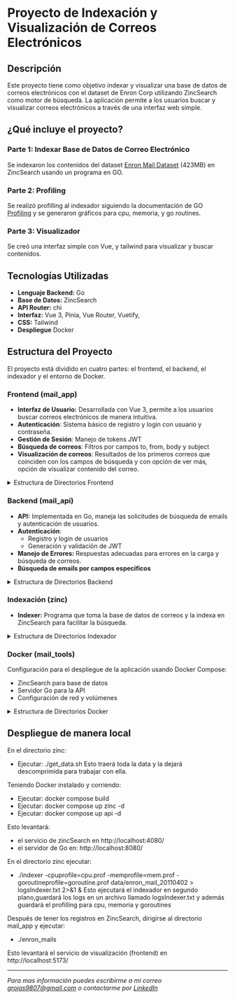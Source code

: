 # Proyecto de Indexación y Visualización de Correos Electrónicos

## Descripción
Este proyecto tiene como objetivo indexar y visualizar una base de datos de correos electrónicos con el dataset de Enron Corp utilizando ZincSearch como motor de búsqueda. La aplicación permite a los usuarios buscar y visualizar correos electrónicos a través de una interfaz web simple.

## ¿Qué incluye el proyecto?

### Parte 1: Indexar Base de Datos de Correo Electrónico
Se indexaron los contenidos del dataset [Enron Mail Dataset](http://www.cs.cmu.edu/~enron/enron_mail_20110402.tgz) (423MB) en ZincSearch usando un programa en GO. 

### Parte 2: Profiling
Se realizó profilling al indexador siguiendo la documentación de GO [Profiling](https://go.dev/doc/diagnostics#profiling) y se generaron gráficos para cpu, memoria, y go routines. 

### Parte 3: Visualizador
Se creó una interfaz simple con Vue, y tailwind para visualizar y buscar contenidos. 

## Tecnologías Utilizadas
- **Lenguaje Backend:** Go
- **Base de Datos:** ZincSearch
- **API Router:** chi
- **Interfaz:** Vue 3, Pinia, Vue Router, Vuetify,
- **CSS:** Tailwind
- **Despliegue** Docker

## Estructura del Proyecto

El proyecto está dividido en cuatro partes: el frontend, el backend, el indexador y el entorno de Docker.

### Frontend (mail_app)
- **Interfaz de Usuario:** Desarrollada con Vue 3, permite a los usuarios buscar correos electrónicos de manera intuitiva.
- **Autenticación**: Sistema básico de registro y login con usuario y contraseña. 
- **Gestión de Sesión**: Manejo de tokens JWT
- **Búsqueda de correos**: Filtros por campos to, from, body y subject
- **Visualización de correos**: Resultados de los primeros correos que coinciden con los campos de búsqueda y con opción de ver más, opción de visualizar contenido del correo. 

<details>
<summary>Estructura de Directorios Frontend</summary>

#### mail_app

```
src/
├── components/
│   ├── EmailList.vue
│   ├── EmailView.vue
│   ├── FoldersSidebar.vue
│   ├── LoginForm.vue
│   ├── RegisterForm.vue
│   ├── SearchCard.vue
│   └── Snackbar.vue
├── router/
│   └── index.ts
├── services/
│   ├── auth.ts
│   ├── email.ts
│   └── utils.ts
├── stores/
│   ├── auth.ts
│   └── emails.ts
├── types/
│   └── index.ts
├── views/
│   ├── FolderView.vue
│   ├── HomeView.vue
│   ├── LoginView.vue
│   └── RegisterView.vue
├── assets/
│   ├── base.css
│   ├── logo.svg
│   └── login.svg
└── main.ts
```
</details>

### Backend (mail_api)
- **API:** Implementada en Go, maneja las solicitudes de búsqueda de emails y autenticación de usuarios.
- **Autenticación**:
  - Registro y login de usuarios
  - Generación y validación de JWT
- **Manejo de Errores:** Respuestas adecuadas para errores en la carga y búsqueda de correos.
- **Búsqueda de emails por campos específicos**

<details>
<summary>Estructura de Directorios Backend</summary>

#### mail_api

```
mail_api/
├── auth/
│   ├── handlers.go
│   └── router.go
├── emails/
│   ├── handler.go
│   └── router.go
├── models/
│   ├── emails.go
│   ├── users.go
│   └── zinc.go
├── shared/
│   ├── jwt.go
│   ├── middlewares.go
│   └── sessions.go
├── users/
│   ├── handler.go
│   └── router.go
├── zinc/
│   └── zinc.go
├── Dockerfile
├── go.mod
├── go.sum
└── main.go
```
</details>

### Indexación (zinc)
- **Indexer:** Programa que toma la base de datos de correos y la indexa en ZincSearch para facilitar la búsqueda.

<details>
<summary>Estructura de Directorios Indexador</summary>

#### zinc

```
zinc/
├── config/
│   └── config.go
├── handlers/
│   └── indexer.go
├── models/
│   └── email.go
├── services/
│   └── zinc_service.go
├── utils/
│   └── helpers.go
├── go.mod
└── main.go
```
</details>

### Docker (mail_tools)
Configuración para el despliegue de la aplicación usando Docker Compose:
- ZincSearch para base de datos
- Servidor Go para la API
- Configuración de red y volúmenes

<details>
<summary>Estructura de Directorios Docker</summary>
mail_tools/

```
mail_tools/
├── docker-compose.yml
└── README.md
```
</details>

## Despliegue de manera local
En el directorio zinc:
- Ejecutar: ./get_data.sh 
  Esto traerá toda la data y la dejará descomprimida para trabajar con ella.

Teniendo Docker instalado y corriendo: 
- Ejecutar: docker compose build 
- Ejecutar: docker compose up zinc -d 
- Ejecutar: docker compose up api -d

Esto levantará:
- el servicio de zincSearch en http://localhost:4080/
- el servidor de Go en: http://localhost:8080/

En el directorio zinc ejecutar: 
- ./indexer -cpuprofile=cpu.prof -memprofile=mem.prof -goroutineprofile=goroutine.prof data/enron_mail_20110402 > logsIndexer.txt 2>&1 &
  Esto ejecutará el indexador en segundo plano,guardará los logs en un archivo llamado logsIndexer.txt y además guardará el profilling para cpu, memoria y goroutines 

Después de tener los registros en ZincSearch, dirigirse al directorio mail_app y ejecutar: 
- ./enron_mails 

Esto levantará el servicio de visualización (frontend) en http://localhost:5173/

-----------------

*Para mas información puedes escribirme a mi correo grojas9807@gmail.com o contactarme por [LinkedIn](https://www.linkedin.com/in/gavrojas-dev/)*
